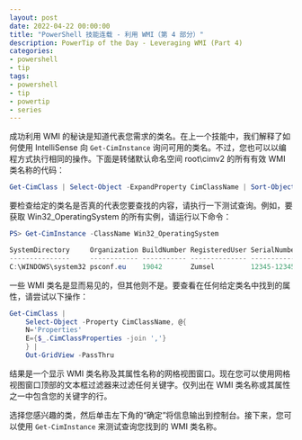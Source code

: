 ```yaml
---
layout: post
date: 2022-04-22 00:00:00
title: "PowerShell 技能连载 - 利用 WMI（第 4 部分）"
description: PowerTip of the Day - Leveraging WMI (Part 4)
categories:
- powershell
- tip
tags:
- powershell
- tip
- powertip
- series
---
```

成功利用 WMI 的秘诀是知道代表您需求的类名。在上一个技能中，我们解释了如何使用 IntelliSense 向 `Get-CimInstance` 询问可用的类名。不过，您也可以以编程方式执行相同的操作。下面是转储默认命名空间 root\cimv2 的所有有效 WMI 类名称的代码：

```powershell
Get-CimClass | Select-Object -ExpandProperty CimClassName | Sort-Object
```

要检查给定的类名是否真的代表您要查找的内容，请执行一下测试查询。例如，要获取 Win32_OperatingSystem 的所有实例，请运行以下命令：

```powershell
PS> Get-CimInstance -ClassName Win32_OperatingSystem

SystemDirectory     Organization BuildNumber RegisteredUser SerialNumber            Version   
---------------     ------------ ----------- -------------- ------------            -------   
C:\WINDOWS\system32 psconf.eu    19042       Zumsel         12345-12345-12345-AAOEM 10.0.19042   
```

一些 WMI 类名是显而易见的，但其他则不是。要查看在任何给定类名中找到的属性，请尝试以下操作：

```powershell
Get-CimClass | 
    Select-Object -Property CimClassName, @{
    N='Properties'
    E={$_.CimClassProperties -join ','}
    } | 
    Out-GridView -PassThru
```

结果是一个显示 WMI 类名称及其属性名称的网格视图窗口。现在您可以使用网格视图窗口顶部的文本框过滤器来过滤任何关键字。仅列出在 WMI 类名称或其属性之一中包含您的关键字的行。

选择您感兴趣的类，然后单击左下角的“确定”将信息输出到控制台。接下来，您可以使用 `Get-CimInstance` 来测试查询您找到的 WMI 类名称。

<!--本文国际来源：[Leveraging WMI (Part 4)](https://community.idera.com/database-tools/powershell/powertips/b/tips/posts/leveraging-wmi-part-4)-->

